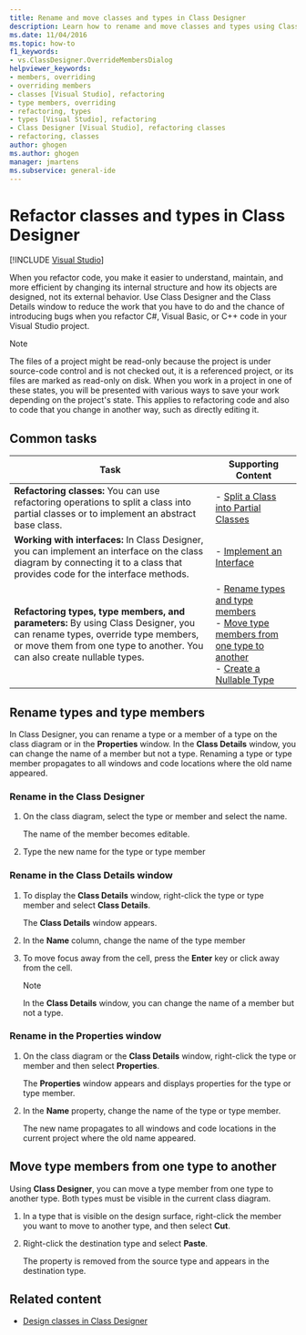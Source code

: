 ```yaml
---
title: Rename and move classes and types in Class Designer
description: Learn how to rename and move classes and types using Class Designer and the Class Details window.
ms.date: 11/04/2016
ms.topic: how-to
f1_keywords:
- vs.ClassDesigner.OverrideMembersDialog
helpviewer_keywords:
- members, overriding
- overriding members
- classes [Visual Studio], refactoring
- type members, overriding
- refactoring, types
- types [Visual Studio], refactoring
- Class Designer [Visual Studio], refactoring classes
- refactoring, classes
author: ghogen
ms.author: ghogen
manager: jmartens
ms.subservice: general-ide
---
```

# Refactor classes and types in Class Designer

 [!INCLUDE [Visual Studio](~/includes/applies-to-version/vs-windows-only.md)]

When you refactor code, you make it easier to understand, maintain, and more efficient by changing its internal structure and how its objects are designed, not its external behavior. Use Class Designer and the Class Details window to reduce the work that you have to do and the chance of introducing bugs when you refactor C#, Visual Basic, or C++ code in your Visual Studio project.

> [!NOTE]
> The files of a project might be read-only because the project is under source-code control and is not checked out, it is a referenced project, or its files are marked as read-only on disk. When you work in a project in one of these states, you will be presented with various ways to save your work depending on the project's state. This applies to refactoring code and also to code that you change in another way, such as directly editing it.

## Common tasks

|Task|Supporting Content|
|----------| - |
|**Refactoring classes:** You can use refactoring operations to split a class into partial classes or to implement an abstract base class.|-   [Split a Class into Partial Classes](how-to-split-a-class-into-partial-classes.md)|
|**Working with interfaces:** In Class Designer, you can implement an interface on the class diagram by connecting it to a class that provides code for the interface methods.|-   [Implement an Interface](how-to-implement-an-interface.md)|
|**Refactoring types, type members, and parameters:** By using Class Designer, you can rename types, override type members, or move them from one type to another. You can also create nullable types.|-   [Rename types and type members](#rename-types-and-type-members)<br />-   [Move type members from one type to another](#move-type-members-from-one-type-to-another)<br />-   [Create a Nullable Type](how-to-create-a-nullable-type.md)|

## Rename types and type members

In Class Designer, you can rename a type or a member of a type on the class diagram or in the **Properties** window. In the **Class Details** window, you can change the name of a member but not a type. Renaming a type or type member propagates to all windows and code locations where the old name appeared.

### Rename in the Class Designer

1. On the class diagram, select the type or member and select the name.

     The name of the member becomes editable.

1. Type the new name for the type or type member

### Rename in the Class Details window

1. To display the **Class Details** window, right-click the type or type member and select **Class Details**.

     The **Class Details** window appears.

1. In the **Name** column, change the name of the type member

1. To move focus away from the cell, press the **Enter** key or click away from the cell.

    > [!NOTE]
    > In the **Class Details** window, you can change the name of a member but not a type.

### Rename in the Properties window

1. On the class diagram or the **Class Details** window, right-click the type or member and then select **Properties**.

     The **Properties** window appears and displays properties for the type or type member.

1. In the **Name** property, change the name of the type or type member.

     The new name propagates to all windows and code locations in the current project where the old name appeared.

## Move type members from one type to another

Using **Class Designer**, you can move a type member from one type to another type. Both types must be visible in the current class diagram.

1. In a type that is visible on the design surface, right-click the member you want to move to another type, and then select **Cut**.

1. Right-click the destination type and select **Paste**.

     The property is removed from the source type and appears in the destination type.

## Related content

- [Design classes in Class Designer](designing-and-viewing-classes-and-types.md)
